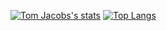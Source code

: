 [![Tom Jacobs's stats](https://github-readme-stats.vercel.app/api?username=anuraghazra)](https://github.com/anuraghazra/github-readme-stats&theme=transparent&rank_icon=github)
[![Top Langs](https://github-readme-stats.vercel.app/api/top-langs/?username=anuraghazra)](https://github.com/anuraghazra/github-readme-stats&layout=compact)
